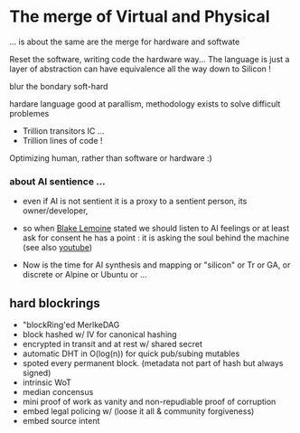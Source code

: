 # The merge of Virtual and Physical




... is about the same are the merge for hardware and softwate


Reset the software, writing code the hardware way...
The language is just a layer of abstraction can have equivalence all the way down to Silicon !

blur the bondary soft-hard



hardare language good at parallism, methodology exists to solve difficult problemes 

- Trillion transitors IC ...
- Trillion lines of code !


Optimizing human, rather than software or hardware :)

### about AI sentience ...
* even if AI is not sentient it is a proxy to a sentient person, its owner/developer,
* so when [Blake Lemoine][1] stated we should listen to AI feelings or at least ask for consent he has a point : it is asking the soul behind the machine (see also [youtube](https://www.youtube.com/watch?v=kgCUn4fQTsc))
  
  [1]: https://www.google.com/search?q=Blake+Lemoine

- Now is the time for AI synthesis and mapping or "silicon"
  or Tr or GA, or discrete or Alpine or Ubuntu or ...


## hard blockrings

- "blockRing'ed MerlkeDAG 
- block hashed w/ IV for canonical hashing
- encrypted in transit and at rest w/ shared secret
- automatic DHT in O(log(n)) for quick pub/subing mutables
- spoted every permanent block. (metadata not part of hash but always signed)
- intrinsic WoT
- median concensus
- mini proof of work as vanity and non-repudiable proof of corruption
- embed legal policing w/ (loose it all & community forgiveness)
- embed source intent






